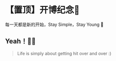 # 【置顶】开博纪念🥰




每一天都是新的开始，Stay Simple，Stay Young 🎉<!--more-->

## Yeah！🎉🎉

> Life is simply about getting hit over and over :)



